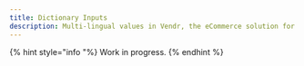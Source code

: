 ```yaml
---
title: Dictionary Inputs
description: Multi-lingual values in Vendr, the eCommerce solution for Umbraco
---
```


{% hint style="info "%}
Work in progress.
{% endhint %}